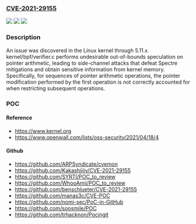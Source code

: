 ### [CVE-2021-29155](https://cve.mitre.org/cgi-bin/cvename.cgi?name=CVE-2021-29155)
![](https://img.shields.io/static/v1?label=Product&message=n%2Fa&color=blue)
![](https://img.shields.io/static/v1?label=Version&message=n%2Fa&color=blue)
![](https://img.shields.io/static/v1?label=Vulnerability&message=n%2Fa&color=brighgreen)

### Description

An issue was discovered in the Linux kernel through 5.11.x. kernel/bpf/verifier.c performs undesirable out-of-bounds speculation on pointer arithmetic, leading to side-channel attacks that defeat Spectre mitigations and obtain sensitive information from kernel memory. Specifically, for sequences of pointer arithmetic operations, the pointer modification performed by the first operation is not correctly accounted for when restricting subsequent operations.

### POC

#### Reference
- https://www.kernel.org
- https://www.openwall.com/lists/oss-security/2021/04/18/4

#### Github
- https://github.com/ARPSyndicate/cvemon
- https://github.com/Kakashiiiiy/CVE-2021-29155
- https://github.com/SYRTI/POC_to_review
- https://github.com/WhooAmii/POC_to_review
- https://github.com/benschlueter/CVE-2021-29155
- https://github.com/manas3c/CVE-POC
- https://github.com/nomi-sec/PoC-in-GitHub
- https://github.com/soosmile/POC
- https://github.com/trhacknon/Pocingit

